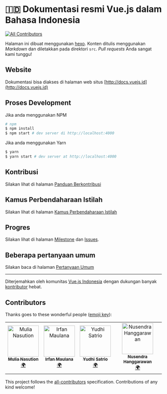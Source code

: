 # 🇮🇩 Dokumentasi resmi Vue.js dalam Bahasa Indonesia
[![All Contributors](https://img.shields.io/badge/all_contributors-4-orange.svg?style=flat-square)](#contributors)

Halaman ini dibuat menggunakan [hexo](http://hexo.io/). Konten ditulis menggunakan _Markdown_ dan diletakkan pada direktori `src`. _*Pull requests*_ Anda sangat kami tunggu!

## Website

Dokumentasi bisa diakses di halaman web situs [http://docs.vuejs.id](http://docs.vuejs.id)

## Proses Development

Jika anda menggunakan NPM
``` bash
# npm
$ npm install
$ npm start # dev server di http://localhost:4000
```

Jika anda menggunakan Yarn
``` bash
$ yarn
$ yarn start # dev server at http://localhost:4000
```

## Kontribusi

Silakan lihat di halaman [Panduan Berkontribusi](CONTRIBUTION.md)

## Kamus Perbendaharaan Istilah

Silakan lihat di halaman [Kamus Perbendaharaan Istilah](GLOSARIUM.md)

## Progres

Silakan lihat di halaman [Milestone](https://github.com/vuejs-id/docs/milestones) dan [Issues](https://github.com/vuejs-id/docs/issues).


## Beberapa pertanyaan umum

Silakan baca di halaman [Pertanyaan Umum](FAQ.md)

----

Diterjemahkan oleh komunitas [Vue.js Indonesia](https://github.com/vuejs-id/) dengan dukungan banyak [kontributor](https://github.com/vuejs-id/docs/graphs/contributors) hebat.

## Contributors

Thanks goes to these wonderful people ([emoji key](https://allcontributors.org/docs/en/emoji-key)):

<!-- ALL-CONTRIBUTORS-LIST:START - Do not remove or modify this section -->
<!-- prettier-ignore -->
<table><tr><td align="center"><a href="http://nasution.id"><img src="https://avatars2.githubusercontent.com/u/113989?v=4" width="100px;" alt="Mulia Nasution"/><br /><sub><b>Mulia Nasution</b></sub></a><br /><a href="#translation-mul14" title="Translation">🌍</a></td><td align="center"><a href="https://www.mazipan.xyz/"><img src="https://avatars0.githubusercontent.com/u/7221389?v=4" width="100px;" alt="Irfan Maulana"/><br /><sub><b>Irfan Maulana</b></sub></a><br /><a href="#translation-mazipan" title="Translation">🌍</a></td><td align="center"><a href="http://me.linkaran.com"><img src="https://avatars2.githubusercontent.com/u/1897570?v=4" width="100px;" alt="Yudhi Satrio"/><br /><sub><b>Yudhi Satrio</b></sub></a><br /><a href="#translation-isatrio" title="Translation">🌍</a></td><td align="center"><a href="https://nusendra.com/"><img src="https://avatars1.githubusercontent.com/u/8466308?v=4" width="100px;" alt="Nusendra Hanggarawan"/><br /><sub><b>Nusendra Hanggarawan</b></sub></a><br /><a href="#translation-nusendra" title="Translation">🌍</a></td></tr></table>

<!-- ALL-CONTRIBUTORS-LIST:END -->

This project follows the [all-contributors](https://github.com/all-contributors/all-contributors) specification. Contributions of any kind welcome!